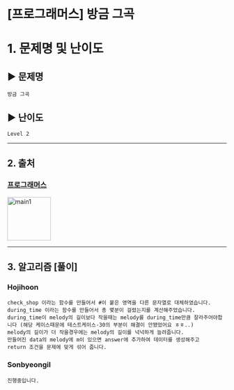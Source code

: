 # [프로그래머스] 방금 그곡

# 1. 문제명 및 난이도

## ▶ 문제명

    방금 그곡

## ▶ 난이도

    Level 2

---

## 2. 출처

### [프로그래머스](https://programmers.co.kr/learn/courses/30/lessons/17683)

<img src="https://programmers.co.kr/assets/icons/apple-icon-6eafc2c4c58a21aef692d6e44ce99d41f999c71789f277317532d0a9c6db8976.png" width="100px" height="100px" title="px(픽셀) 크기 설정" alt="main1"></img><br/>

---

## 3. 알고리즘 [풀이]

### Hojihoon

    check_shop 이라는 함수를 만들어서 #이 붙은 영역을 다른 문자열로 대체하였습니다.
    during_time 이라는 함수를 만들어서 총 몇분이 걸렸는지를 계산해주었습니다.
    during_time이 melody의 길이보다 작을때는 melody를 during_time만큼 잘라주어야합니다 (해당 케이스때문에 테스트케이스-30의 부분이 해결이 안됐었어요 ㅎㅎ..)
    melody의 길이가 더 작을경우에는 melody의 길이를 넉넉하게 늘려줍니다.
    만들어진 data의 melody에 m이 있으면 answer에 추가하여 데이터를 생성해주고
    return 조건을 문제에 맞게 섞어 줍니다.

### Sonbyeongil

    진행중입니다.
